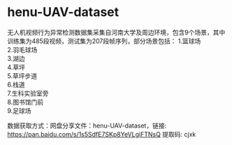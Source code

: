 # henu-UAV-dataset
无人机视频行为异常检测数据集采集自河南大学及周边环境，包含9个场景，其中训练集为485段视频，测试集为207段帧序列，部分场景包括：
1.篮球场  
2.羽毛球场  
3.湖边  
4.草坪  
5.草坪步道  
6.栈道  
7.生科实验室旁  
8.图书馆门前  
9.足球场 

数据获取方式：网盘分享文件：henu-UAV-dataset，链接: https://pan.baidu.com/s/1s5SdfE7SKp8YeVLgiFTNsQ 提取码: cjxk 
